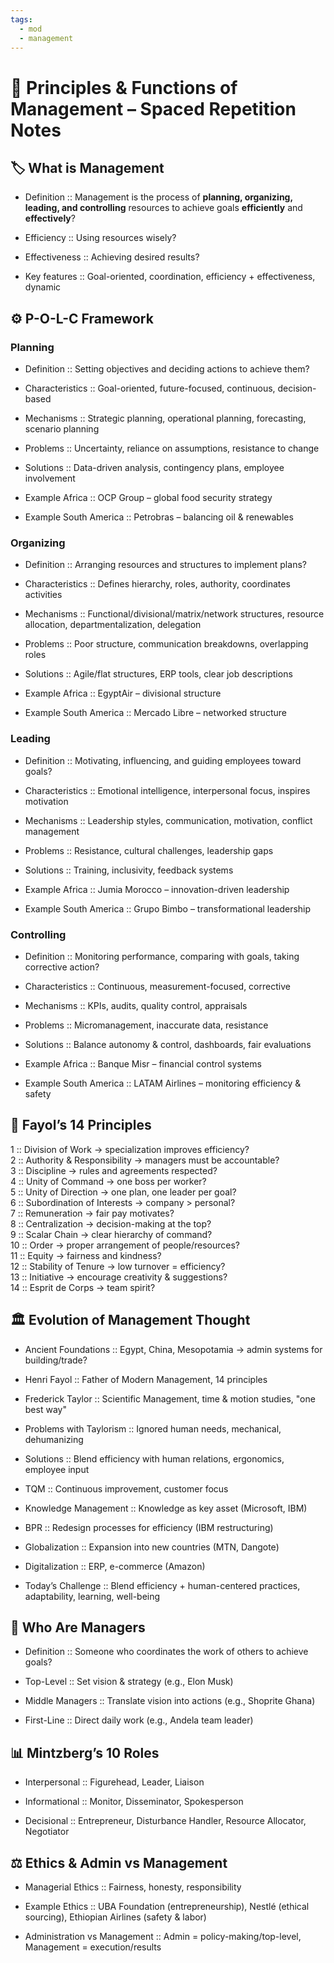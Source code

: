 ```yaml
---
tags:
  - mod
  - management
---
```

# 📘 Principles & Functions of Management – Spaced Repetition Notes

## 🏷️ What is Management

- Definition :: Management is the process of **planning, organizing, leading, and controlling** resources to achieve goals **efficiently** and **effectively**?
    
- Efficiency :: Using resources wisely?
    
- Effectiveness :: Achieving desired results?
    
- Key features :: Goal-oriented, coordination, efficiency + effectiveness, dynamic
    

## ⚙️ P-O-L-C Framework

### Planning

- Definition :: Setting objectives and deciding actions to achieve them?
    
- Characteristics :: Goal-oriented, future-focused, continuous, decision-based
    
- Mechanisms :: Strategic planning, operational planning, forecasting, scenario planning
    
- Problems :: Uncertainty, reliance on assumptions, resistance to change
    
- Solutions :: Data-driven analysis, contingency plans, employee involvement
    
- Example Africa :: OCP Group – global food security strategy
    
- Example South America :: Petrobras – balancing oil & renewables
    

### Organizing

- Definition :: Arranging resources and structures to implement plans?
    
- Characteristics :: Defines hierarchy, roles, authority, coordinates activities
    
- Mechanisms :: Functional/divisional/matrix/network structures, resource allocation, departmentalization, delegation
    
- Problems :: Poor structure, communication breakdowns, overlapping roles
    
- Solutions :: Agile/flat structures, ERP tools, clear job descriptions
    
- Example Africa :: EgyptAir – divisional structure
    
- Example South America :: Mercado Libre – networked structure
    

### Leading

- Definition :: Motivating, influencing, and guiding employees toward goals?
    
- Characteristics :: Emotional intelligence, interpersonal focus, inspires motivation
    
- Mechanisms :: Leadership styles, communication, motivation, conflict management
    
- Problems :: Resistance, cultural challenges, leadership gaps
    
- Solutions :: Training, inclusivity, feedback systems
    
- Example Africa :: Jumia Morocco – innovation-driven leadership
    
- Example South America :: Grupo Bimbo – transformational leadership
    

### Controlling

- Definition :: Monitoring performance, comparing with goals, taking corrective action?
    
- Characteristics :: Continuous, measurement-focused, corrective
    
- Mechanisms :: KPIs, audits, quality control, appraisals
    
- Problems :: Micromanagement, inaccurate data, resistance
    
- Solutions :: Balance autonomy & control, dashboards, fair evaluations
    
- Example Africa :: Banque Misr – financial control systems
    
- Example South America :: LATAM Airlines – monitoring efficiency & safety
    

## 🧭 Fayol’s 14 Principles

1 :: Division of Work → specialization improves efficiency?  
2 :: Authority & Responsibility → managers must be accountable?  
3 :: Discipline → rules and agreements respected?  
4 :: Unity of Command → one boss per worker?  
5 :: Unity of Direction → one plan, one leader per goal?  
6 :: Subordination of Interests → company > personal?  
7 :: Remuneration → fair pay motivates?  
8 :: Centralization → decision-making at the top?  
9 :: Scalar Chain → clear hierarchy of command?  
10 :: Order → proper arrangement of people/resources?  
11 :: Equity → fairness and kindness?  
12 :: Stability of Tenure → low turnover = efficiency?  
13 :: Initiative → encourage creativity & suggestions?  
14 :: Esprit de Corps → team spirit?

## 🏛️ Evolution of Management Thought

- Ancient Foundations :: Egypt, China, Mesopotamia → admin systems for building/trade?
    
- Henri Fayol :: Father of Modern Management, 14 principles
    
- Frederick Taylor :: Scientific Management, time & motion studies, "one best way"
    
- Problems with Taylorism :: Ignored human needs, mechanical, dehumanizing
    
- Solutions :: Blend efficiency with human relations, ergonomics, employee input
    
- TQM :: Continuous improvement, customer focus
    
- Knowledge Management :: Knowledge as key asset (Microsoft, IBM)
    
- BPR :: Redesign processes for efficiency (IBM restructuring)
    
- Globalization :: Expansion into new countries (MTN, Dangote)
    
- Digitalization :: ERP, e-commerce (Amazon)
    
- Today’s Challenge :: Blend efficiency + human-centered practices, adaptability, learning, well-being
    

## 👔 Who Are Managers

- Definition :: Someone who coordinates the work of others to achieve goals?
    
- Top-Level :: Set vision & strategy (e.g., Elon Musk)
    
- Middle Managers :: Translate vision into actions (e.g., Shoprite Ghana)
    
- First-Line :: Direct daily work (e.g., Andela team leader)
    

## 📊 Mintzberg’s 10 Roles

- Interpersonal :: Figurehead, Leader, Liaison
    
- Informational :: Monitor, Disseminator, Spokesperson
    
- Decisional :: Entrepreneur, Disturbance Handler, Resource Allocator, Negotiator
    

## ⚖️ Ethics & Admin vs Management

- Managerial Ethics :: Fairness, honesty, responsibility
    
- Example Ethics :: UBA Foundation (entrepreneurship), Nestlé (ethical sourcing), Ethiopian Airlines (safety & labor)
    
- Administration vs Management :: Admin = policy-making/top-level, Management = execution/results